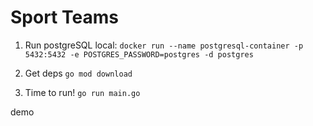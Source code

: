 # Sport Teams

1. Run postgreSQL local: `docker run --name postgresql-container -p 5432:5432 -e POSTGRES_PASSWORD=postgres -d postgres`

2. Get deps `go mod download`

3. Time to run! `go run main.go`

demo

